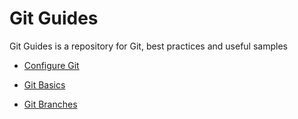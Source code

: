 # Git Guides
Git Guides is a repository for Git, best practices and useful samples

- [Configure Git](https://github.com/aere69/gitguides/blob/main/configure.md)

- [Git Basics](https://github.com/aere69/gitguides/blob/main/basics.md)

- [Git Branches](https://github.com/aere69/gitguides/blob/main/branches.md)
